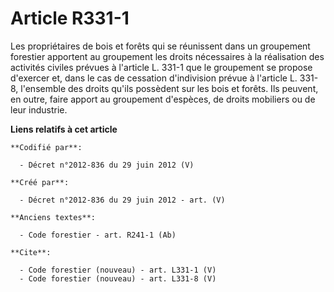 # Article R331-1

Les propriétaires de bois et forêts qui se réunissent dans un groupement forestier apportent au groupement les droits
nécessaires à la réalisation des activités civiles prévues à l'article L. 331-1 que le groupement se propose d'exercer et,
dans le cas de cessation d'indivision prévue à l'article L. 331-8, l'ensemble des droits qu'ils possèdent sur les bois et
forêts. Ils peuvent, en outre, faire apport au groupement d'espèces, de droits mobiliers ou de leur industrie.

**Liens relatifs à cet article**

	**Codifié par**:

	  - Décret n°2012-836 du 29 juin 2012 (V)

	**Créé par**:

	  - Décret n°2012-836 du 29 juin 2012 - art. (V)

	**Anciens textes**:

	  - Code forestier - art. R241-1 (Ab)

	**Cite**:

	  - Code forestier (nouveau) - art. L331-1 (V)
	  - Code forestier (nouveau) - art. L331-8 (V)
